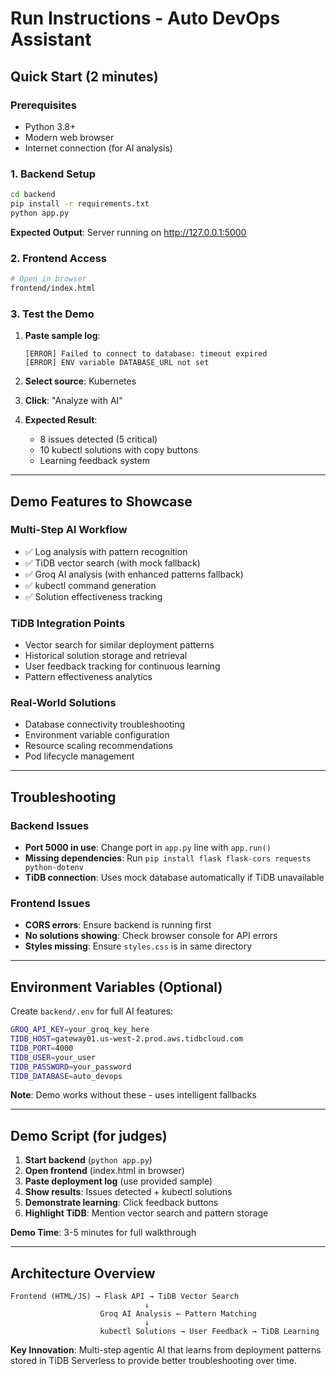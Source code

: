 # Run Instructions - Auto DevOps Assistant

## Quick Start (2 minutes)

### Prerequisites
- Python 3.8+
- Modern web browser
- Internet connection (for AI analysis)

### 1. Backend Setup
```bash
cd backend
pip install -r requirements.txt
python app.py
```
**Expected Output**: Server running on http://127.0.0.1:5000

### 2. Frontend Access
```bash
# Open in browser
frontend/index.html
```

### 3. Test the Demo
1. **Paste sample log**:
   ```
   [ERROR] Failed to connect to database: timeout expired
   [ERROR] ENV variable DATABASE_URL not set
   ```

2. **Select source**: Kubernetes

3. **Click**: "Analyze with AI"

4. **Expected Result**: 
   - 8 issues detected (5 critical)
   - 10 kubectl solutions with copy buttons
   - Learning feedback system

---

## Demo Features to Showcase

### **Multi-Step AI Workflow**
- ✅ Log analysis with pattern recognition
- ✅ TiDB vector search (with mock fallback)
- ✅ Groq AI analysis (with enhanced patterns fallback)
- ✅ kubectl command generation
- ✅ Solution effectiveness tracking

### **TiDB Integration Points**
- Vector search for similar deployment patterns
- Historical solution storage and retrieval  
- User feedback tracking for continuous learning
- Pattern effectiveness analytics

### **Real-World Solutions**
- Database connectivity troubleshooting
- Environment variable configuration
- Resource scaling recommendations
- Pod lifecycle management

---

## Troubleshooting

### Backend Issues
- **Port 5000 in use**: Change port in `app.py` line with `app.run()`
- **Missing dependencies**: Run `pip install flask flask-cors requests python-dotenv`
- **TiDB connection**: Uses mock database automatically if TiDB unavailable

### Frontend Issues  
- **CORS errors**: Ensure backend is running first
- **No solutions showing**: Check browser console for API errors
- **Styles missing**: Ensure `styles.css` is in same directory

---

## Environment Variables (Optional)

Create `backend/.env` for full AI features:
```bash
GROQ_API_KEY=your_groq_key_here
TIDB_HOST=gateway01.us-west-2.prod.aws.tidbcloud.com
TIDB_PORT=4000  
TIDB_USER=your_user
TIDB_PASSWORD=your_password
TIDB_DATABASE=auto_devops
```

**Note**: Demo works without these - uses intelligent fallbacks

---

## Demo Script (for judges)

1. **Start backend** (`python app.py`)
2. **Open frontend** (index.html in browser)  
3. **Paste deployment log** (use provided sample)
4. **Show results**: Issues detected + kubectl solutions
5. **Demonstrate learning**: Click feedback buttons
6. **Highlight TiDB**: Mention vector search and pattern storage

**Demo Time**: 3-5 minutes for full walkthrough

---

## Architecture Overview

```
Frontend (HTML/JS) → Flask API → TiDB Vector Search
                              ↓
                    Groq AI Analysis ← Pattern Matching
                              ↓
                    kubectl Solutions → User Feedback → TiDB Learning
```

**Key Innovation**: Multi-step agentic AI that learns from deployment patterns stored in TiDB Serverless to provide better troubleshooting over time.
